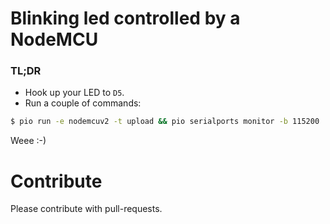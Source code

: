 # Blinking led controlled by a NodeMCU

### TL;DR

* Hook up your LED to `D5`.
* Run a couple of commands:
```bash
$ pio run -e nodemcuv2 -t upload && pio serialports monitor -b 115200
```

Weee :-)


# Contribute
Please contribute with pull-requests.